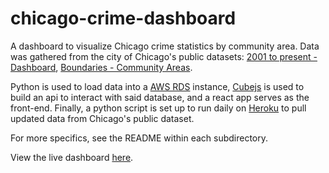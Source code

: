 # chicago-crime-dashboard
A dashboard to visualize Chicago crime statistics by community area. Data was gathered from the city of Chicago's public datasets: [2001 to present - Dashboard](https://data.cityofchicago.org/Public-Safety/Crimes-2001-to-present-Dashboard/5cd6-ry5g), [Boundaries - Community Areas](https://data.cityofchicago.org/Facilities-Geographic-Boundaries/Boundaries-Community-Areas-current-/cauq-8yn6).

Python is used to load data into a [AWS RDS](https://aws.amazon.com/rds/) instance, [Cubejs](https://cube.dev) is used to build an api to interact with said database, and a react app serves as the front-end. Finally, a python script is set up to run daily on [Heroku](https://id.heroku.com/login) to pull updated data from Chicago's public dataset.

For more specifics, see the README within each subdirectory.

View the live dashboard [here](https://cube-cc-dashboard.netlify.app).
